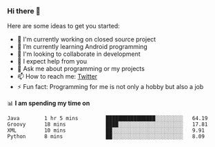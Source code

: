 ### Hi there 👋
Here are some ideas to get you started:
- 🔭 I'm currently working on closed source project
- 🌱 I’m currently learning Android programming
- 👯 I'm looking to collaborate in development
- 🤔 I expect help from you
- 💬 Ask me about programming or my projects
- 📫 How to reach me: [Twitter](https://twitter.com/merive_ "merive_")
- ⚡ Fun fact: Programming for me is not only a hobby but also a job

📊 **I am spending my time on**
<!--START_SECTION:waka-->
```text
Java        1 hr 5 mins         ████████████████░░░░░░░░░   64.19 
Groovy      18 mins             ████░░░░░░░░░░░░░░░░░░░░░   17.81 
XML         10 mins             ██░░░░░░░░░░░░░░░░░░░░░░░   9.91 
Python      8 mins              ██░░░░░░░░░░░░░░░░░░░░░░░   8.09
```
<!--END_SECTION:waka-->
